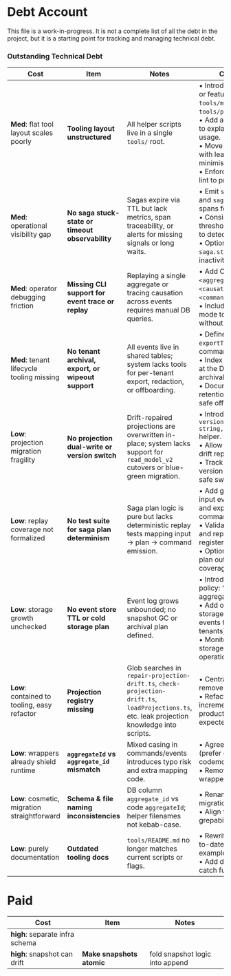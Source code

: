 # Debt Account

This file is a work-in-progress. It is not a complete list of all the debt in the project, but it is a starting point for tracking and managing technical debt.

### Outstanding Technical Debt

| Cost                                         | Item                                         | Notes                                                                                                                                          | Considerations                                                                                                          |
|----------------------------------------------|----------------------------------------------|------------------------------------------------------------------------------------------------------------------------------------------------| ----------------------------------------------------------------------------------------------------------------------- |
| **Med**: flat tool layout scales poorly      | **Tooling layout unstructured**              | All helper scripts live in a single `tools/` root.                                                                                             | • Introduce domain-based or feature subfolders (e.g., `tools/migrations`, `tools/projections`).<br>• Add a README per folder to explain purpose and usage.<br>• Move gradually—start with least-used scripts to minimise merge conflicts.<br>• Enforce structure via CI lint to prevent regressions. |
| **Med**: operational visibility gap          | **No saga stuck-state or timeout observability**   | Sagas expire via TTL but lack metrics, span traceability, or alerts for missing signals or long waits.                                        | • Emit `saga.plan.waiting` and `saga.plan.failed` spans for key transitions.<br>• Consider timeout thresholds per signal type to detect dead workflows.<br>• Optionally emit a `saga.stuck` event after inactivity threshold.        |
| **Med**: operator debugging friction         | **Missing CLI support for event trace or replay**  | Replaying a single aggregate or tracing causation across events requires manual DB queries.                                                   | • Add CLI tooling for: `replay <aggregateId>`, `trace <causationId>`, `simulate <command>`.<br>• Include optional `--dry-run` mode to inspect state without mutation.                                                               |
| **Med**: tenant lifecycle tooling missing    | **No tenant archival, export, or wipeout support** | All events live in shared tables; system lacks tools for per-tenant export, redaction, or offboarding.                                        | • Define a `dropTenant()` and `exportTenant()` CLI command.<br>• Index events by `tenant_id` at the DB level for efficient archival or replay.<br>• Document GDPR/data-retention strategies and safe offboarding steps.              |
| **Low**: projection migration fragility      | **No projection dual-write or version switch**     | Drift-repaired projections are overwritten in-place; system lacks support for `read_model_v2` cutovers or blue-green migration.               | • Introduce optional `versionedProjection(table: string, version: number)` helper.<br>• Allow dual-write during drift repair.<br>• Track active read model version per consumer for safe switchover.                               |
| **Low**: replay coverage not formalized      | **No test suite for saga plan determinism**        | Saga plan logic is pure but lacks deterministic replay tests mapping input → plan → command emission.                                        | • Add golden test files for input events/commands and expected emitted commands.<br>• Validate plan determinism and replay-safety across all registered sagas.<br>• Optionally snapshot test plan output for regression coverage.  |
| **Low**: storage growth unchecked            | **No event store TTL or cold storage plan**        | Event log grows unbounded; no snapshot GC or archival plan defined.                                                                          | • Introduce snapshot GC policy: “keep last 3 per aggregate”.<br>• Add optional cold-storage export (e.g., write events to S3 for frozen tenants).<br>• Monitor row count and storage pressure as part of operational dashboard.      |
| **Low**: contained to tooling, easy refactor | **Projection registry missing**              | Glob searches in `repair-projection-drift.ts`, `check-projection-drift.ts`, `loadProjections.ts`, etc. leak projection knowledge into scripts. | • Central registry would remove brittle globbing.<br>• Refactor scripts incrementally; no production downtime expected. |
| **Low**: wrappers already shield runtime     | **`aggregateId` vs `aggregate_id` mismatch** | Mixed casing in commands/events introduces typo risk and extra mapping code.                                                                   | • Agree on single casing (prefer camelCase) and run codemod.<br>• Remove translation wrappers once cleaned.             |
| **Low**: cosmetic, migration straightforward | **Schema & file naming inconsistencies**     | DB column `aggregate_id` vs code `aggregateId`; helper filenames not kebab-case.                                                               | • Rename column via online migration; update queries.<br>• Align filenames for grepability and convention.              |
| **Low**: purely documentation                | **Outdated tooling docs**                    | `tools/README.md` no longer matches current scripts or flags.                                                                                  | • Rewrite README with up-to-date commands and examples.<br>• Add doc-lint step to CI to catch future drift.             |


# Paid
| Cost                              | Item                      | Notes                          |
|-----------------------------------|---------------------------|--------------------------------|
| **high**: separate infra schema   |                           |                                |
| **high**: snapshot can drift      | **Make snapshots atomic** | fold snapshot logic into append|
